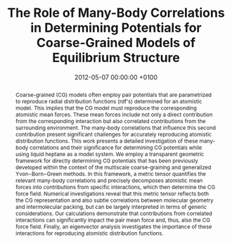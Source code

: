 ---
layout: pub
title:  "The Role of Many-Body Correlations in Determining Potentials for Coarse-Grained Models of Equilibrium Structure"
journal: "J. Phys. Chem. B"
authors: "J. F. Rudzinski & W. Noid"
details: "116(29)"
year: "2012"
jlink: "https://pubs.acs.org/doi/abs/10.1021/jp3002004?prevSearch=%2528Coarse-graining%2529%2Band%2B%255BContrib%253A%2BRudzinski%255D&searchHistoryKey="
#preprint: ""
pub-id: "JPCB_Rudzinski_Noid_2012"
date:   2012-05-07 00:00:00 +0100
categories: jekyll Pub
pubtitlepic: Fig
pubtitlepic_suff: jpg
abstract: "Coarse-grained (CG) models often employ pair potentials that are parametrized to reproduce radial distribution functions (rdf's) determined for an atomistic model. This implies that the CG model must reproduce the corresponding atomistic mean forces. These mean forces include not only a direct contribution from the corresponding interaction but also correlated contributions from the surrounding environment. The many-body correlations that influence this second contribution present significant challenges for accurately reproducing atomistic distribution functions. This work presents a detailed investigation of these many-body correlations and their significance for determining CG potentials while using liquid heptane as a model system. We employ a transparent geometric framework for directly determining CG potentials that has been previously developed within the context of the multiscale coarse-graining and generalized Yvon−Born−Green methods. In this framework, a metric tensor quantifies the relevant many-body correlations and precisely decomposes atomistic mean forces into contributions from specific interactions, which then determine the CG force field. Numerical investigations reveal that this metric tensor reflects both the CG representation and also subtle correlations between molecular geometry and intermolecular packing, but can be largely interpreted in terms of generic considerations. Our calculations demonstrate that contributions from correlated interactions can significantly impact the pair mean force and, thus, also the CG force field. Finally, an eigenvector analysis investigates the importance of these interactions for reproducing atomistic distribution functions."
bullets:
  - "Special issue: <i>Macromolecular systems understood through multiscale and enhanced sampling techniques</i>"
---